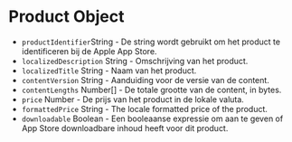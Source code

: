 # Product Object

* `productIdentifier`String - De string wordt gebruikt om het product te identificeren bij de Apple App Store.
* `localizedDescription` String - Omschrijving van het product.
* `localizedTitle` String - Naam van het product.
* `contentVersion` String - Aanduiding voor de versie van de content.
* `contentLengths` Number[] - De totale grootte van de content, in bytes.
* `price` Number - De prijs van het product in de lokale valuta.
* `formattedPrice` String - The locale formatted price of the product.
* `downloadable` Boolean - Een booleaanse expressie om aan te geven of App Store downloadbare inhoud heeft voor dit product.